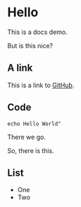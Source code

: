 # Hello

This is a docs demo.

But is this nice?

## A link

This is a link to [GitHub](https://github.com "Link to GitHub").

## Code

```shell
echo Hello World"
```

There we go.

So, there is this.

## List

-  One
- Two
